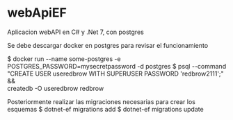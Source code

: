 # webApiEF
Aplicacion webAPI en C# y .Net 7, con postgres

Se debe descargar docker en postgres para revisar el funcionamiento

$ docker run --name some-postgres -e POSTGRES_PASSWORD=mysecretpassword -d postgres
$ psql --command "CREATE USER useredbrow WITH SUPERUSER PASSWORD 'redbrow2111';" && \
    createdb -O useredbrow redbrow

Posteriormente realizar las migraciones necesarias para crear los esquemas
$ dotnet-ef migrations add
$ dotnet-ef migrations update
